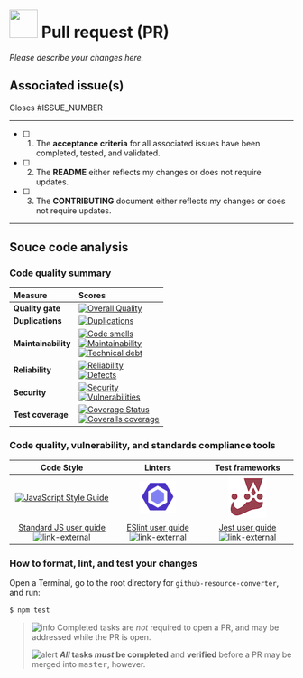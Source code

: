 # <img height="50" width="50" src="https://cdnjs.cloudflare.com/ajax/libs/octicons/8.0.0/svg/git-pull-request.svg"> Pull request (PR)

_Please describe your changes here._

## Associated issue(s)

Closes #ISSUE_NUMBER

---

- [ ] 1.  The **acceptance criteria** for all associated issues have been completed, tested, and validated.
- [ ] 2.  The **README** either reflects my changes or does not require updates.
- [ ] 3.  The **CONTRIBUTING** document either reflects my changes or does not require updates.

---

<!-- ⛔️ Please! DO NOT delete anything below this line. ⛔️  -->

## Souce code analysis

### Code quality summary

| Measure             | Scores                                                                                                                                                                                                        |
| :------------------ | :------------------------------------------------------------------------------------------------------------------------------------------------------------------------------------------------------------ |
| **Quality gate**    | [![Overall Quality][sonar-gate-img]][sonar-gate-url]                                                                                                                                                          |
| **Duplications**    | [![Duplications][sonar-duplications-img]][sonar-duplications-url]                                                                                                                                             |
| **Maintainability** | [![Code smells][sonar-code-smells-img]][sonar-code-smells-url]<br>[![Maintainability][sonar-maintainability-img]][sonar-maintainability-url]<br>[![Technical debt][sonar-tech-debt-img]][sonar-tech-debt-url] |
| **Reliability**     | [![Reliability][sonar-reliability-img]][sonar-reliability-url]<br>[![Defects][sonar-bugs-img]][sonar-bugs-url]                                                                                                |
| **Security**        | [![Security][sonar-security-img]][sonar-security-url]<br>[![Vulnerabilities][sonar-vulnerabilities-img]][sonar-vulnerabilities-url]                                                                           |
| **Test coverage**   | [![Coverage Status][sonar-coverage-img]][sonar-coverage-url]<br>[![Coveralls coverage][coveralls-img]][coveralls-url]                                                                                         |

### Code quality, vulnerability, and standards compliance tools

|                                    Code Style                                    |                                 Linters                                 |                           Test frameworks                           |
| :------------------------------------------------------------------------------: | :---------------------------------------------------------------------: | :-----------------------------------------------------------------: |
|           [![JavaScript Style Guide][standardjs-logo]][standardjs-url]           |                  [![ESLint][eslint-logo]][eslint-url]                   |                 [![Jest BDD][jest-logo]][jest-url]                  |
| [Standard JS user guide ![link-external][octicon-link-external]][standardjs-url] | [ESlint user guide ![link-external][octicon-link-external]][eslint-url] | [Jest user guide ![link-external][octicon-link-external]][jest-url] |

### How to format, lint, and test your changes

Open a Terminal, go to the root directory for `github-resource-converter`, and run:

```bash
$ npm test
```

> ![info][octicon-info] Completed tasks are _not_ required to open a PR, and may be addressed while the PR is open.
>
> ![alert][octicon-alert] **_All_ tasks _must_ be completed** and **verified** before a PR may be merged into <samp>master</samp>, however.

[coveralls-img]: https://coveralls.io/repos/github/commonality/github-resource-converter/badge.svg
[coveralls-url]: https://coveralls.io/github/commonality/github-resource-converter
[sonar-bugs-img]: https://sonarcloud.io/api/project_badges/measure?project=gregswindle-github-resource-converter&metric=bugs
[sonar-bugs-url]: https://sonarcloud.io/component_measures?id=gregswindle-github-resource-converter&metric=Reliability
[sonar-code-smells-img]: https://sonarcloud.io/api/project_badges/measure?project=gregswindle-github-resource-converter&metric=code_smells
[sonar-code-smells-url]: https://sonarcloud.io/component_measures/metric/code_smells/list?id=gregswindle-github-resource-converter&metric=code_smells
[sonar-cognitive-img]: https://sonarcloud.io/api/badges/measure?key=gregswindle-github-resource-converter&metric=cognitive_complexity
[sonar-cognitive-url]: https://sonarcloud.io/component_measures/metric/cognitive_complexity/list?id=gregswindle-github-resource-converter&metric=cognitive_complexity
[sonar-complexity-class-img]: https://sonarcloud.io/api/badges/measure?key=gregswindle-github-resource-converter&metric=class_complexity
[sonar-complexity-class-url]: https://sonarcloud.io/component_measures?id=gregswindle-github-resource-converter&metric=class_complexity
[sonar-complexity-file-img]: https://sonarcloud.io/api/badges/measure?key=gregswindle-github-resource-converter&metric=file_complexity
[sonar-complexity-file-url]: https://sonarcloud.io/component_measures?id=gregswindle-github-resource-converter&metric=file_complexity
[sonar-complexity-function-img]: https://sonarcloud.io/api/badges/measure?key=gregswindle-github-resource-converter&metric=function_complexity
[sonar-complexity-function-url]: https://sonarcloud.io/component_measures?id=gregswindle-github-resource-converter&metric=function_complexity
[sonar-complexity-img]: https://sonarcloud.io/api/badges/measure?key=gregswindle-github-resource-converter&metric=complexity
[sonar-complexity-url]: https://sonarcloud.io/component_measures?id=gregswindle-github-resource-converter&metric=complexity
[sonar-coverage-img]: https://sonarcloud.io/api/project_badges/measure?project=gregswindle-github-resource-converter&metric=coverage
[sonar-coverage-url]: https://sonarcloud.io/component_measures?id=gregswindle-github-resource-converter&metric=coverage
[sonar-duplications-img]: https://sonarcloud.io/api/project_badges/measure?project=gregswindle-github-resource-converter&metric=duplicated_lines_density
[sonar-duplications-url]: https://sonarcloud.io/component_measures?id=gregswindle-github-resource-converter&metric=duplicated_lines_density
[sonar-gate-img]: https://sonarcloud.io/api/project_badges/measure?project=gregswindle-github-resource-converter&metric=alert_status
[sonar-gate-url]: https://sonarcloud.io/dashboard?id=gregswindle-github-resource-converter
[sonar-issues-img]: https://sonarcloud.io/api/badges/measure?key=gregswindle-github-resource-converter&metric=blocker_violations
[sonar-issues-url]: https://sonarcloud.io/component_measures?id=gregswindle-github-resource-converter&metric=violations
[sonar-maintainability-img]: https://sonarcloud.io/api/project_badges/measure?project=gregswindle-github-resource-converter&metric=sqale_rating
[sonar-maintainability-url]: https://sonarcloud.io/component_measures?id=gregswindle-github-resource-converter&metric=new_maintainability_rating
[sonar-ncloc-img]: https://sonarcloud.io/api/project_badges/measure?project=gregswindle-github-resource-converter&metric=ncloc
[sonar-ncloc-url]: https://sonarcloud.io/component_measures?id=gregswindle-github-resource-converter&metric=ncloc
[sonar-reliability-img]: https://sonarcloud.io/api/project_badges/measure?project=gregswindle-github-resource-converter&metric=reliability_rating
[sonar-reliability-url]: https://sonarcloud.io/component_measures?id=gregswindle-github-resource-converter&metric=Reliability
[sonar-security-img]: https://sonarcloud.io/api/project_badges/measure?project=gregswindle-github-resource-converter&metric=security_rating
[sonar-security-url]: https://sonarcloud.io/component_measures?id=gregswindle-github-resource-converter&metric=vulnerabilities
[sonar-tech-debt-img]: https://sonarcloud.io/api/project_badges/measure?project=gregswindle-github-resource-converter&metric=sqale_index
[sonar-tech-debt-url]: https://sonarcloud.io/component_measures/metric/sqale_index/list?id=gregswindle-github-resource-converter&metric=sqale_index
[sonar-vulnerabilities-img]: https://sonarcloud.io/api/project_badges/measure?project=gregswindle-github-resource-converter&metric=vulnerabilities
[sonar-vulnerabilities-url]: https://sonarcloud.io/component_measures?id=gregswindle-github-resource-converter&metric=vulnerabilities

<!-- ⛔️ Badge references ⛔️  -->

[standardjs-img]: https://img.shields.io/badge/code_style-standard-F1DA40.svg?style=flat-sqaure
[standardjs-url]: https://standardjs.com

<!-- ⛔️ Help link references ⛔️  -->

[ghh-closing-issues-keywords-url]: https://help.github.com/articles/closing-issues-using-keywords/

<!-- ⛔️ Logo img references ⛔️  -->

[standardjs-logo]: https://cdn.rawgit.com/feross/standard/master/badge.svg
[standardjs-url]: https://github.com/feross/standard
[eslint-logo]: https://raw.githubusercontent.com/gregswindle/github-resource-converter/master/.github/assets/img/logo-eslint.png
[eslint-url]: https://eslint.org/docs/user-guide/getting-started
[jest-logo]: https://raw.githubusercontent.com/gregswindle/github-resource-converter/master/.github/assets/img/logo-jest.png
[jest-url]: https://facebook.github.io/jest/docs/en/getting-started.html

<!-- ⛔️ Octicon img references ⛔️  -->

[octicon-alert]: https://cdnjs.cloudflare.com/ajax/libs/octicons/8.0.0/svg/alert.svg
[octicon-arrow-down]: https://cdnjs.cloudflare.com/ajax/libs/octicons/8.0.0/svg/arrow-down.svg
[octicon-arrow-left]: https://cdnjs.cloudflare.com/ajax/libs/octicons/8.0.0/svg/arrow-left.svg
[octicon-arrow-right]: https://cdnjs.cloudflare.com/ajax/libs/octicons/8.0.0/svg/arrow-right.svg
[octicon-arrow-small-down]: https://cdnjs.cloudflare.com/ajax/libs/octicons/8.0.0/svg/arrow-small-down.svg
[octicon-arrow-small-left]: https://cdnjs.cloudflare.com/ajax/libs/octicons/8.0.0/svg/arrow-small-left.svg
[octicon-arrow-small-right]: https://cdnjs.cloudflare.com/ajax/libs/octicons/8.0.0/svg/arrow-small-right.svg
[octicon-arrow-small-up]: https://cdnjs.cloudflare.com/ajax/libs/octicons/8.0.0/svg/arrow-small-up.svg
[octicon-arrow-up]: https://cdnjs.cloudflare.com/ajax/libs/octicons/8.0.0/svg/arrow-up.svg
[octicon-beaker]: https://cdnjs.cloudflare.com/ajax/libs/octicons/8.0.0/svg/beaker.svg
[octicon-bell]: https://cdnjs.cloudflare.com/ajax/libs/octicons/8.0.0/svg/bell.svg
[octicon-bold]: https://cdnjs.cloudflare.com/ajax/libs/octicons/8.0.0/svg/bold.svg
[octicon-book]: https://cdnjs.cloudflare.com/ajax/libs/octicons/8.0.0/svg/book.svg
[octicon-bookmark]: https://cdnjs.cloudflare.com/ajax/libs/octicons/8.0.0/svg/bookmark.svg
[octicon-briefcase]: https://cdnjs.cloudflare.com/ajax/libs/octicons/8.0.0/svg/briefcase.svg
[octicon-broadcast]: https://cdnjs.cloudflare.com/ajax/libs/octicons/8.0.0/svg/broadcast.svg
[octicon-browser]: https://cdnjs.cloudflare.com/ajax/libs/octicons/8.0.0/svg/browser.svg
[octicon-bug]: https://cdnjs.cloudflare.com/ajax/libs/octicons/8.0.0/svg/bug.svg
[octicon-calendar]: https://cdnjs.cloudflare.com/ajax/libs/octicons/8.0.0/svg/calendar.svg
[octicon-check]: https://cdnjs.cloudflare.com/ajax/libs/octicons/8.0.0/svg/check.svg
[octicon-checklist]: https://cdnjs.cloudflare.com/ajax/libs/octicons/8.0.0/svg/checklist.svg
[octicon-chevron-down]: https://cdnjs.cloudflare.com/ajax/libs/octicons/8.0.0/svg/chevron-down.svg
[octicon-chevron-left]: https://cdnjs.cloudflare.com/ajax/libs/octicons/8.0.0/svg/chevron-left.svg
[octicon-chevron-right]: https://cdnjs.cloudflare.com/ajax/libs/octicons/8.0.0/svg/chevron-right.svg
[octicon-chevron-up]: https://cdnjs.cloudflare.com/ajax/libs/octicons/8.0.0/svg/chevron-up.svg
[octicon-circle-slash]: https://cdnjs.cloudflare.com/ajax/libs/octicons/8.0.0/svg/circle-slash.svg
[octicon-circuit-board]: https://cdnjs.cloudflare.com/ajax/libs/octicons/8.0.0/svg/circuit-board.svg
[octicon-clippy]: https://cdnjs.cloudflare.com/ajax/libs/octicons/8.0.0/svg/clippy.svg
[octicon-clock]: https://cdnjs.cloudflare.com/ajax/libs/octicons/8.0.0/svg/clock.svg
[octicon-cloud-download]: https://cdnjs.cloudflare.com/ajax/libs/octicons/8.0.0/svg/cloud-download.svg
[octicon-cloud-upload]: https://cdnjs.cloudflare.com/ajax/libs/octicons/8.0.0/svg/cloud-upload.svg
[octicon-code]: https://cdnjs.cloudflare.com/ajax/libs/octicons/8.0.0/svg/code.svg
[octicon-comment-discussion]: https://cdnjs.cloudflare.com/ajax/libs/octicons/8.0.0/svg/comment-discussion.svg
[octicon-comment]: https://cdnjs.cloudflare.com/ajax/libs/octicons/8.0.0/svg/comment.svg
[octicon-credit-card]: https://cdnjs.cloudflare.com/ajax/libs/octicons/8.0.0/svg/credit-card.svg
[octicon-dash]: https://cdnjs.cloudflare.com/ajax/libs/octicons/8.0.0/svg/dash.svg
[octicon-dashboard]: https://cdnjs.cloudflare.com/ajax/libs/octicons/8.0.0/svg/dashboard.svg
[octicon-database]: https://cdnjs.cloudflare.com/ajax/libs/octicons/8.0.0/svg/database.svg
[octicon-desktop-download]: https://cdnjs.cloudflare.com/ajax/libs/octicons/8.0.0/svg/desktop-download.svg
[octicon-device-camera-video]: https://cdnjs.cloudflare.com/ajax/libs/octicons/8.0.0/svg/device-camera-video.svg
[octicon-device-camera]: https://cdnjs.cloudflare.com/ajax/libs/octicons/8.0.0/svg/device-camera.svg
[octicon-device-desktop]: https://cdnjs.cloudflare.com/ajax/libs/octicons/8.0.0/svg/device-desktop.svg
[octicon-device-mobile]: https://cdnjs.cloudflare.com/ajax/libs/octicons/8.0.0/svg/device-mobile.svg
[octicon-diff-added]: https://cdnjs.cloudflare.com/ajax/libs/octicons/8.0.0/svg/diff-added.svg
[octicon-diff-ignored]: https://cdnjs.cloudflare.com/ajax/libs/octicons/8.0.0/svg/diff-ignored.svg
[octicon-diff-modified]: https://cdnjs.cloudflare.com/ajax/libs/octicons/8.0.0/svg/diff-modified.svg
[octicon-diff-removed]: https://cdnjs.cloudflare.com/ajax/libs/octicons/8.0.0/svg/diff-removed.svg
[octicon-diff-renamed]: https://cdnjs.cloudflare.com/ajax/libs/octicons/8.0.0/svg/diff-renamed.svg
[octicon-diff]: https://cdnjs.cloudflare.com/ajax/libs/octicons/8.0.0/svg/diff.svg
[octicon-ellipses]: https://cdnjs.cloudflare.com/ajax/libs/octicons/8.0.0/svg/ellipses.svg
[octicon-ellipsis]: https://cdnjs.cloudflare.com/ajax/libs/octicons/8.0.0/svg/ellipsis.svg
[octicon-eye]: https://cdnjs.cloudflare.com/ajax/libs/octicons/8.0.0/svg/eye.svg
[octicon-file-binary]: https://cdnjs.cloudflare.com/ajax/libs/octicons/8.0.0/svg/file-binary.svg
[octicon-file-code]: https://cdnjs.cloudflare.com/ajax/libs/octicons/8.0.0/svg/file-code.svg
[octicon-file-directory]: https://cdnjs.cloudflare.com/ajax/libs/octicons/8.0.0/svg/file-directory.svg
[octicon-file-media]: https://cdnjs.cloudflare.com/ajax/libs/octicons/8.0.0/svg/file-media.svg
[octicon-file-pdf]: https://cdnjs.cloudflare.com/ajax/libs/octicons/8.0.0/svg/file-pdf.svg
[octicon-file-submodule]: https://cdnjs.cloudflare.com/ajax/libs/octicons/8.0.0/svg/file-submodule.svg
[octicon-file-symlink-directory]: https://cdnjs.cloudflare.com/ajax/libs/octicons/8.0.0/svg/file-symlink-directory.svg
[octicon-file-symlink-file]: https://cdnjs.cloudflare.com/ajax/libs/octicons/8.0.0/svg/file-symlink-file.svg
[octicon-file-text]: https://cdnjs.cloudflare.com/ajax/libs/octicons/8.0.0/svg/file-text.svg
[octicon-file-zip]: https://cdnjs.cloudflare.com/ajax/libs/octicons/8.0.0/svg/file-zip.svg
[octicon-file]: https://cdnjs.cloudflare.com/ajax/libs/octicons/8.0.0/svg/file.svg
[octicon-flame]: https://cdnjs.cloudflare.com/ajax/libs/octicons/8.0.0/svg/flame.svg
[octicon-fold]: https://cdnjs.cloudflare.com/ajax/libs/octicons/8.0.0/svg/fold.svg
[octicon-gear]: https://cdnjs.cloudflare.com/ajax/libs/octicons/8.0.0/svg/gear.svg
[octicon-gift]: https://cdnjs.cloudflare.com/ajax/libs/octicons/8.0.0/svg/gift.svg
[octicon-gist-secret]: https://cdnjs.cloudflare.com/ajax/libs/octicons/8.0.0/svg/gist-secret.svg
[octicon-gist]: https://cdnjs.cloudflare.com/ajax/libs/octicons/8.0.0/svg/gist.svg
[octicon-git-branch]: https://cdnjs.cloudflare.com/ajax/libs/octicons/8.0.0/svg/git-branch.svg
[octicon-git-commit]: https://cdnjs.cloudflare.com/ajax/libs/octicons/8.0.0/svg/git-commit.svg
[octicon-git-compare]: https://cdnjs.cloudflare.com/ajax/libs/octicons/8.0.0/svg/git-compare.svg
[octicon-git-merge]: https://cdnjs.cloudflare.com/ajax/libs/octicons/8.0.0/svg/git-merge.svg
[octicon-git-pull-request]: https://cdnjs.cloudflare.com/ajax/libs/octicons/8.0.0/svg/git-pull-request.svg
[octicon-globe]: https://cdnjs.cloudflare.com/ajax/libs/octicons/8.0.0/svg/globe.svg
[octicon-grabber]: https://cdnjs.cloudflare.com/ajax/libs/octicons/8.0.0/svg/grabber.svg
[octicon-graph]: https://cdnjs.cloudflare.com/ajax/libs/octicons/8.0.0/svg/graph.svg
[octicon-heart]: https://cdnjs.cloudflare.com/ajax/libs/octicons/8.0.0/svg/heart.svg
[octicon-history]: https://cdnjs.cloudflare.com/ajax/libs/octicons/8.0.0/svg/history.svg
[octicon-home]: https://cdnjs.cloudflare.com/ajax/libs/octicons/8.0.0/svg/home.svg
[octicon-horizontal-rule]: https://cdnjs.cloudflare.com/ajax/libs/octicons/8.0.0/svg/horizontal-rule.svg
[octicon-hubot]: https://cdnjs.cloudflare.com/ajax/libs/octicons/8.0.0/svg/hubot.svg
[octicon-inbox]: https://cdnjs.cloudflare.com/ajax/libs/octicons/8.0.0/svg/inbox.svg
[octicon-info]: https://cdnjs.cloudflare.com/ajax/libs/octicons/8.0.0/svg/info.svg
[octicon-issue-closed]: https://cdnjs.cloudflare.com/ajax/libs/octicons/8.0.0/svg/issue-closed.svg
[octicon-issue-opened]: https://cdnjs.cloudflare.com/ajax/libs/octicons/8.0.0/svg/issue-opened.svg
[octicon-issue-reopened]: https://cdnjs.cloudflare.com/ajax/libs/octicons/8.0.0/svg/issue-reopened.svg
[octicon-italic]: https://cdnjs.cloudflare.com/ajax/libs/octicons/8.0.0/svg/italic.svg
[octicon-jersey]: https://cdnjs.cloudflare.com/ajax/libs/octicons/8.0.0/svg/jersey.svg
[octicon-key]: https://cdnjs.cloudflare.com/ajax/libs/octicons/8.0.0/svg/key.svg
[octicon-keyboard]: https://cdnjs.cloudflare.com/ajax/libs/octicons/8.0.0/svg/keyboard.svg
[octicon-law]: https://cdnjs.cloudflare.com/ajax/libs/octicons/8.0.0/svg/law.svg
[octicon-light-bulb]: https://cdnjs.cloudflare.com/ajax/libs/octicons/8.0.0/svg/light-bulb.svg
[octicon-link-external]: https://cdnjs.cloudflare.com/ajax/libs/octicons/8.0.0/svg/link-external.svg
[octicon-link]: https://cdnjs.cloudflare.com/ajax/libs/octicons/8.0.0/svg/link.svg
[octicon-list-ordered]: https://cdnjs.cloudflare.com/ajax/libs/octicons/8.0.0/svg/list-ordered.svg
[octicon-list-unordered]: https://cdnjs.cloudflare.com/ajax/libs/octicons/8.0.0/svg/list-unordered.svg
[octicon-location]: https://cdnjs.cloudflare.com/ajax/libs/octicons/8.0.0/svg/location.svg
[octicon-lock]: https://cdnjs.cloudflare.com/ajax/libs/octicons/8.0.0/svg/lock.svg
[octicon-logo-gist]: https://cdnjs.cloudflare.com/ajax/libs/octicons/8.0.0/svg/logo-gist.svg
[octicon-logo-github]: https://cdnjs.cloudflare.com/ajax/libs/octicons/8.0.0/svg/logo-github.svg
[octicon-mail-read]: https://cdnjs.cloudflare.com/ajax/libs/octicons/8.0.0/svg/mail-read.svg
[octicon-mail-reply]: https://cdnjs.cloudflare.com/ajax/libs/octicons/8.0.0/svg/mail-reply.svg
[octicon-mail]: https://cdnjs.cloudflare.com/ajax/libs/octicons/8.0.0/svg/mail.svg
[octicon-mark-github]: https://cdnjs.cloudflare.com/ajax/libs/octicons/8.0.0/svg/mark-github.svg
[octicon-markdown]: https://cdnjs.cloudflare.com/ajax/libs/octicons/8.0.0/svg/markdown.svg
[octicon-megaphone]: https://cdnjs.cloudflare.com/ajax/libs/octicons/8.0.0/svg/megaphone.svg
[octicon-mention]: https://cdnjs.cloudflare.com/ajax/libs/octicons/8.0.0/svg/mention.svg
[octicon-milestone]: https://cdnjs.cloudflare.com/ajax/libs/octicons/8.0.0/svg/milestone.svg
[octicon-mirror]: https://cdnjs.cloudflare.com/ajax/libs/octicons/8.0.0/svg/mirror.svg
[octicon-mortar-board]: https://cdnjs.cloudflare.com/ajax/libs/octicons/8.0.0/svg/mortar-board.svg
[octicon-mute]: https://cdnjs.cloudflare.com/ajax/libs/octicons/8.0.0/svg/mute.svg
[octicon-no-newline]: https://cdnjs.cloudflare.com/ajax/libs/octicons/8.0.0/svg/no-newline.svg
[octicon-octoface]: https://cdnjs.cloudflare.com/ajax/libs/octicons/8.0.0/svg/octoface.svg
[octicon-organization]: https://cdnjs.cloudflare.com/ajax/libs/octicons/8.0.0/svg/organization.svg
[octicon-package]: https://cdnjs.cloudflare.com/ajax/libs/octicons/8.0.0/svg/package.svg
[octicon-paintcan]: https://cdnjs.cloudflare.com/ajax/libs/octicons/8.0.0/svg/paintcan.svg
[octicon-pencil]: https://cdnjs.cloudflare.com/ajax/libs/octicons/8.0.0/svg/pencil.svg
[octicon-person]: https://cdnjs.cloudflare.com/ajax/libs/octicons/8.0.0/svg/person.svg
[octicon-pin]: https://cdnjs.cloudflare.com/ajax/libs/octicons/8.0.0/svg/pin.svg
[octicon-plug]: https://cdnjs.cloudflare.com/ajax/libs/octicons/8.0.0/svg/plug.svg
[octicon-plus-small]: https://cdnjs.cloudflare.com/ajax/libs/octicons/8.0.0/svg/plus-small.svg
[octicon-plus]: https://cdnjs.cloudflare.com/ajax/libs/octicons/8.0.0/svg/plus.svg
[octicon-primitive-dot]: https://cdnjs.cloudflare.com/ajax/libs/octicons/8.0.0/svg/primitive-dot.svg
[octicon-primitive-square]: https://cdnjs.cloudflare.com/ajax/libs/octicons/8.0.0/svg/primitive-square.svg
[octicon-pulse]: https://cdnjs.cloudflare.com/ajax/libs/octicons/8.0.0/svg/pulse.svg
[octicon-question]: https://cdnjs.cloudflare.com/ajax/libs/octicons/8.0.0/svg/question.svg
[octicon-quote]: https://cdnjs.cloudflare.com/ajax/libs/octicons/8.0.0/svg/quote.svg
[octicon-radio-tower]: https://cdnjs.cloudflare.com/ajax/libs/octicons/8.0.0/svg/radio-tower.svg
[octicon-reply]: https://cdnjs.cloudflare.com/ajax/libs/octicons/8.0.0/svg/reply.svg
[octicon-repo-clone]: https://cdnjs.cloudflare.com/ajax/libs/octicons/8.0.0/svg/repo-clone.svg
[octicon-repo-force-push]: https://cdnjs.cloudflare.com/ajax/libs/octicons/8.0.0/svg/repo-force-push.svg
[octicon-repo-forked]: https://cdnjs.cloudflare.com/ajax/libs/octicons/8.0.0/svg/repo-forked.svg
[octicon-repo-pull]: https://cdnjs.cloudflare.com/ajax/libs/octicons/8.0.0/svg/repo-pull.svg
[octicon-repo-push]: https://cdnjs.cloudflare.com/ajax/libs/octicons/8.0.0/svg/repo-push.svg
[octicon-repo]: https://cdnjs.cloudflare.com/ajax/libs/octicons/8.0.0/svg/repo.svg
[octicon-rocket]: https://cdnjs.cloudflare.com/ajax/libs/octicons/8.0.0/svg/rocket.svg
[octicon-rss]: https://cdnjs.cloudflare.com/ajax/libs/octicons/8.0.0/svg/rss.svg
[octicon-ruby]: https://cdnjs.cloudflare.com/ajax/libs/octicons/8.0.0/svg/ruby.svg
[octicon-search]: https://cdnjs.cloudflare.com/ajax/libs/octicons/8.0.0/svg/search.svg
[octicon-server]: https://cdnjs.cloudflare.com/ajax/libs/octicons/8.0.0/svg/server.svg
[octicon-settings]: https://cdnjs.cloudflare.com/ajax/libs/octicons/8.0.0/svg/settings.svg
[octicon-shield]: https://cdnjs.cloudflare.com/ajax/libs/octicons/8.0.0/svg/shield.svg
[octicon-sign-in]: https://cdnjs.cloudflare.com/ajax/libs/octicons/8.0.0/svg/sign-in.svg
[octicon-sign-out]: https://cdnjs.cloudflare.com/ajax/libs/octicons/8.0.0/svg/sign-out.svg
[octicon-smiley]: https://cdnjs.cloudflare.com/ajax/libs/octicons/8.0.0/svg/smiley.svg
[octicon-squirrel]: https://cdnjs.cloudflare.com/ajax/libs/octicons/8.0.0/svg/squirrel.svg
[octicon-star]: https://cdnjs.cloudflare.com/ajax/libs/octicons/8.0.0/svg/star.svg
[octicon-stop]: https://cdnjs.cloudflare.com/ajax/libs/octicons/8.0.0/svg/stop.svg
[octicon-sync]: https://cdnjs.cloudflare.com/ajax/libs/octicons/8.0.0/svg/sync.svg
[octicon-tag]: https://cdnjs.cloudflare.com/ajax/libs/octicons/8.0.0/svg/tag.svg
[octicon-tasklist]: https://cdnjs.cloudflare.com/ajax/libs/octicons/8.0.0/svg/tasklist.svg
[octicon-telescope]: https://cdnjs.cloudflare.com/ajax/libs/octicons/8.0.0/svg/telescope.svg
[octicon-terminal]: https://cdnjs.cloudflare.com/ajax/libs/octicons/8.0.0/svg/terminal.svg
[octicon-text-size]: https://cdnjs.cloudflare.com/ajax/libs/octicons/8.0.0/svg/text-size.svg
[octicon-three-bars]: https://cdnjs.cloudflare.com/ajax/libs/octicons/8.0.0/svg/three-bars.svg
[octicon-thumbsdown]: https://cdnjs.cloudflare.com/ajax/libs/octicons/8.0.0/svg/thumbsdown.svg
[octicon-thumbsup]: https://cdnjs.cloudflare.com/ajax/libs/octicons/8.0.0/svg/thumbsup.svg
[octicon-tools]: https://cdnjs.cloudflare.com/ajax/libs/octicons/8.0.0/svg/tools.svg
[octicon-trashcan]: https://cdnjs.cloudflare.com/ajax/libs/octicons/8.0.0/svg/trashcan.svg
[octicon-triangle-down]: https://cdnjs.cloudflare.com/ajax/libs/octicons/8.0.0/svg/triangle-down.svg
[octicon-triangle-left]: https://cdnjs.cloudflare.com/ajax/libs/octicons/8.0.0/svg/triangle-left.svg
[octicon-triangle-right]: https://cdnjs.cloudflare.com/ajax/libs/octicons/8.0.0/svg/triangle-right.svg
[octicon-triangle-up]: https://cdnjs.cloudflare.com/ajax/libs/octicons/8.0.0/svg/triangle-up.svg
[octicon-unfold]: https://cdnjs.cloudflare.com/ajax/libs/octicons/8.0.0/svg/unfold.svg
[octicon-unmute]: https://cdnjs.cloudflare.com/ajax/libs/octicons/8.0.0/svg/unmute.svg
[octicon-unverified]: https://cdnjs.cloudflare.com/ajax/libs/octicons/8.0.0/svg/unverified.svg
[octicon-verified]: https://cdnjs.cloudflare.com/ajax/libs/octicons/8.0.0/svg/verified.svg
[octicon-versions]: https://cdnjs.cloudflare.com/ajax/libs/octicons/8.0.0/svg/versions.svg
[octicon-watch]: https://cdnjs.cloudflare.com/ajax/libs/octicons/8.0.0/svg/watch.svg
[octicon-x]: https://cdnjs.cloudflare.com/ajax/libs/octicons/8.0.0/svg/x.svg
